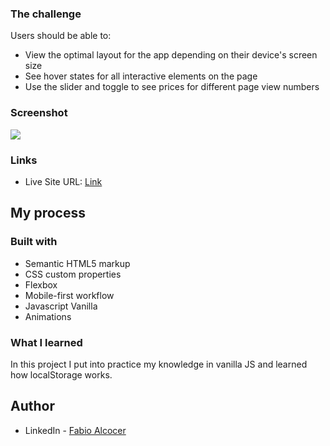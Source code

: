 ### The challenge

Users should be able to:

- View the optimal layout for the app depending on their device's screen size
- See hover states for all interactive elements on the page
- Use the slider and toggle to see prices for different page view numbers

### Screenshot

![](./assets/screenshot.png)

### Links

- Live Site URL: [Link](https://to-do-app-vanilla-fas.netlify.app/)

## My process

### Built with

- Semantic HTML5 markup
- CSS custom properties
- Flexbox
- Mobile-first workflow
- Javascript Vanilla
- Animations

### What I learned

In this project I put into practice my knowledge in vanilla JS and learned how localStorage works.

## Author

- LinkedIn - [Fabio Alcocer](https://www.linkedin.com/in/fabio-alcocer/)